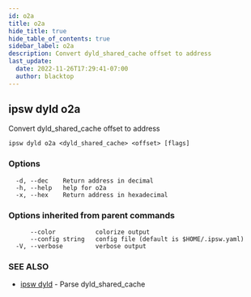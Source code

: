 ```yaml
---
id: o2a
title: o2a
hide_title: true
hide_table_of_contents: true
sidebar_label: o2a
description: Convert dyld_shared_cache offset to address
last_update:
  date: 2022-11-26T17:29:41-07:00
  author: blacktop
---
```

## ipsw dyld o2a

Convert dyld_shared_cache offset to address

```
ipsw dyld o2a <dyld_shared_cache> <offset> [flags]
```

### Options

```
  -d, --dec    Return address in decimal
  -h, --help   help for o2a
  -x, --hex    Return address in hexadecimal
```

### Options inherited from parent commands

```
      --color           colorize output
      --config string   config file (default is $HOME/.ipsw.yaml)
  -V, --verbose         verbose output
```

### SEE ALSO

* [ipsw dyld](/docs/cli/ipsw/dyld)	 - Parse dyld_shared_cache

